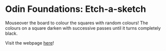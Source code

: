 # Odin Foundations: Etch-a-sketch

Mouseover the board to colour the squares with random colours! The colours on a square darken with successive passes until it turns completely black.

Visit the webpage [here](https://houndoom.github.io/odin-etch-a-sketch/)!
